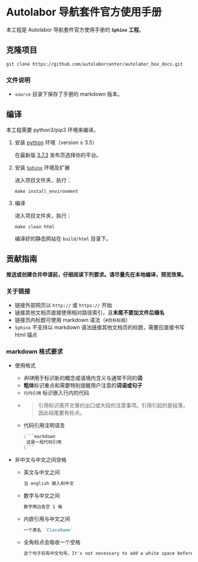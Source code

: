 # Autolabor 导航套件官方使用手册

本工程是 Autolabor 导航套件官方使用手册的 **`Sphinx` 工程**。

## 克隆项目

```shell
git clone https://github.com/autolaborcenter/autolabor_box_docs.git
```

### 文件说明

* `source` 目录下保存了手册的 markdown 版本。

## 编译

本工程需要 python3/pip3 环境来编译。

1. 安装 [python](https://www.python.org/) 环境（version ≥ 3.5）

   在最新版 [3.7.3](https://www.python.org/downloads/release/python-373/) 发布页选择你的平台。

2. 安装 [`Sphinx`](https://www.sphinx-doc.org) 环境及扩展

   进入项目文件夹，执行：

   ```shell
   make install_environment
   ```

3. 编译

   进入项目文件夹，执行：

   ```shell
   make clean html
   ```

   编译好的静态网站在 `build/html` 目录下。

## 贡献指南

**推送或创建合并申请前，仔细阅读下列要求。请尽量先在本地编译，预览效果。**

### 关于链接

* 链接外部网页以 `http://` 或 `https://` 开始
* 链接其他文档页直接使用相对路径索引，且**末尾不要加文件后缀名**
* 链接页内标题可使用 markdown 语法（`#目标标题`）
* `Sphinx` 不支持以 markdown 语法链接其他文档页的标题，需要应直接书写 html 锚点

### markdown 格式要求

* 使用格式

  * *斜体*用于标识新的概念或语境内含义与通常不同的**词**
  * **粗体**标识重点和需要特别提醒用户注意的**词语或句子**
  * `行内引用` 标识嵌入行内的代码
  * > 引用标识离开文章的出口或大段的注意事项。引用引起的是段落，因此结尾要有标点。
  * 代码引用注明语言
    ```markdown
    \```markdown
     这是一段代码引用
    \``` 
    ```

* 非中文与中文之间空格

  * 英文与中文之间
    ```markdown
    当 english 嵌入到中文
    ```
  * 数字与中文之间
    ```markdown
    数字两边各空 1 格
    ```
  * 内嵌引用与中文之间
    ```markdown
    一个类名 `ClassName`
    ```
  * 全角标点会吸收一个空格
    ```markdown
    这个句子后有中文句号。It's not necessary to add a white space before this sentence. 但半角标点与中文之间仍需空格。
    ```
